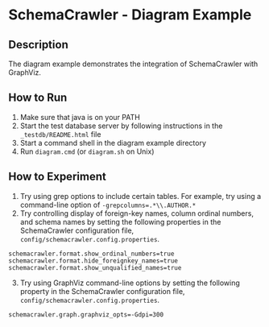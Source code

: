 # SchemaCrawler - Diagram Example

## Description
The diagram example demonstrates the integration of SchemaCrawler with GraphViz.

## How to Run
1. Make sure that java is on your PATH
2. Start the test database server by following instructions in the `_testdb/README.html` file
3. Start a command shell in the diagram example directory 
4. Run `diagram.cmd` (or `diagram.sh` on Unix) 

## How to Experiment
1. Try using grep options to include certain tables. For example, try using a command-line option of `-grepcolumns=.*\\.AUTHOR.*`
2. Try controlling display of foreign-key names, column ordinal numbers, and schema names by setting the 
   following properties in the SchemaCrawler configuration file, `config/schemacrawler.config.properties`. 

```           
schemacrawler.format.show_ordinal_numbers=true        
schemacrawler.format.hide_foreignkey_names=true
schemacrawler.format.show_unqualified_names=true
```    

3. Try using GraphViz command-line options by setting the following property in the SchemaCrawler configuration file, 
   `config/schemacrawler.config.properties`. 
    
```        
schemacrawler.graph.graphviz_opts=-Gdpi=300
```    
